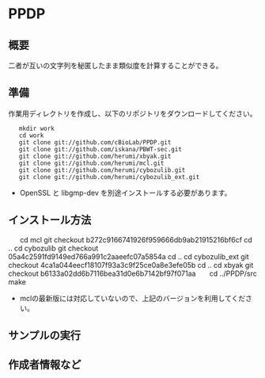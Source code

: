 # **PPDP**

## 概要
二者が互いの文字列を秘匿したまま類似度を計算することができる。

## 準備
作業用ディレクトリを作成し、以下のリポジトリをダウンロードしてください。

       mkdir work
       cd work
       git clone git://github.com/cBioLab/PPDP.git
       git clone git://github.com/iskana/PBWT-sec.git
       git clone git://github.com/herumi/xbyak.git
       git clone git://github.com/herumi/mcl.git
       git clone git://github.com/herumi/cybozulib.git
       git clone git://github.com/herumi/cybozulib_ext.git

* OpenSSL と libgmp-dev を別途インストールする必要があります。 

## インストール方法

       cd mcl
       git checkout b272c9166741926f959666db9ab21915216bf6cf
       cd ..
       cd cybozulib
       git checkout 05a4c2591fd9149ed766a991c2aaeefc07a5854a
       cd ..
       cd cybozulib_ext
       git checkout 4ca1a044eecf18107f93a3c9f25ce0a8e3efe05b
       cd ..
       cd xbyak
       git checkout b6133a02dd6b7116bea31d0e6b7142bf97f071aa
       cd ../PPDP/src 
       make
       
* mclの最新版には対応していないので、上記のバージョンを利用してください。

## サンプルの実行

## 作成者情報など

